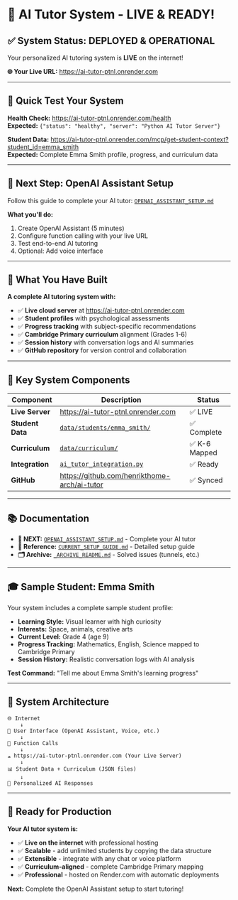 # 🤖 AI Tutor System - LIVE & READY!

## ✅ System Status: DEPLOYED & OPERATIONAL

Your personalized AI tutoring system is **LIVE** on the internet!

**🌐 Your Live URL:** https://ai-tutor-ptnl.onrender.com

---

## 🎯 Quick Test Your System

**Health Check:** https://ai-tutor-ptnl.onrender.com/health  
**Expected:** `{"status": "healthy", "server": "Python AI Tutor Server"}`

**Student Data:** https://ai-tutor-ptnl.onrender.com/mcp/get-student-context?student_id=emma_smith  
**Expected:** Complete Emma Smith profile, progress, and curriculum data

---

## 🚀 Next Step: OpenAI Assistant Setup

Follow this guide to complete your AI tutor: [`OPENAI_ASSISTANT_SETUP.md`](OPENAI_ASSISTANT_SETUP.md)

**What you'll do:**
1. Create OpenAI Assistant (5 minutes)
2. Configure function calling with your live URL
3. Test end-to-end AI tutoring
4. Optional: Add voice interface

---

## 🎉 What You Have Built

**A complete AI tutoring system with:**
- ✅ **Live cloud server** at https://ai-tutor-ptnl.onrender.com
- ✅ **Student profiles** with psychological assessments
- ✅ **Progress tracking** with subject-specific recommendations  
- ✅ **Cambridge Primary curriculum** alignment (Grades 1-6)
- ✅ **Session history** with conversation logs and AI summaries
- ✅ **GitHub repository** for version control and collaboration

---

## 📁 Key System Components

| Component | Description | Status |
|-----------|-------------|---------|
| **Live Server** | https://ai-tutor-ptnl.onrender.com | ✅ LIVE |
| **Student Data** | [`data/students/emma_smith/`](data/students/emma_smith/) | ✅ Complete |
| **Curriculum** | [`data/curriculum/`](data/curriculum/) | ✅ K-6 Mapped |
| **Integration** | [`ai_tutor_integration.py`](ai_tutor_integration.py) | ✅ Ready |
| **GitHub** | https://github.com/henrikthome-arch/ai-tutor | ✅ Synced |

---

## 📚 Documentation

- **🎯 NEXT:** [`OPENAI_ASSISTANT_SETUP.md`](OPENAI_ASSISTANT_SETUP.md) - Complete your AI tutor
- **📖 Reference:** [`CURRENT_SETUP_GUIDE.md`](CURRENT_SETUP_GUIDE.md) - Detailed setup guide
- **🗂️ Archive:** [`_ARCHIVE_README.md`](_ARCHIVE_README.md) - Solved issues (tunnels, etc.)

---

## 🎓 Sample Student: Emma Smith

Your system includes a complete sample student profile:

- **Learning Style:** Visual learner with high curiosity
- **Interests:** Space, animals, creative arts
- **Current Level:** Grade 4 (age 9)
- **Progress Tracking:** Mathematics, English, Science mapped to Cambridge Primary
- **Session History:** Realistic conversation logs with AI analysis

**Test Command:** "Tell me about Emma Smith's learning progress"

---

## 🔗 System Architecture

```
🌐 Internet
    ↓
📱 User Interface (OpenAI Assistant, Voice, etc.)
    ↓
🔗 Function Calls
    ↓
☁️ https://ai-tutor-ptnl.onrender.com (Your Live Server)
    ↓
📊 Student Data + Curriculum (JSON files)
    ↓
🤖 Personalized AI Responses
```

---

## 🎯 Ready for Production

**Your AI tutor system is:**
- ✅ **Live on the internet** with professional hosting
- ✅ **Scalable** - add unlimited students by copying the data structure
- ✅ **Extensible** - integrate with any chat or voice platform
- ✅ **Curriculum-aligned** - complete Cambridge Primary mapping
- ✅ **Professional** - hosted on Render.com with automatic deployments

**Next:** Complete the OpenAI Assistant setup to start tutoring!